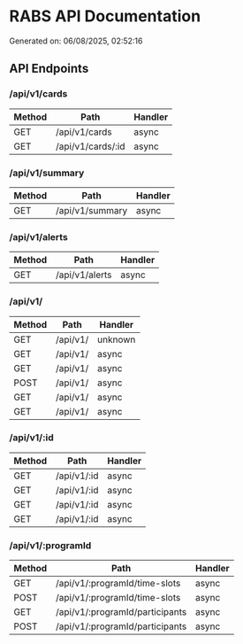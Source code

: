 # RABS API Documentation

Generated on: 06/08/2025, 02:52:16

## API Endpoints

### /api/v1/cards

| Method | Path | Handler |
|--------|------|--------|
| GET | /api/v1/cards | async |
| GET | /api/v1/cards/:id | async |

### /api/v1/summary

| Method | Path | Handler |
|--------|------|--------|
| GET | /api/v1/summary | async |

### /api/v1/alerts

| Method | Path | Handler |
|--------|------|--------|
| GET | /api/v1/alerts | async |

### /api/v1/

| Method | Path | Handler |
|--------|------|--------|
| GET | /api/v1/ | unknown |
| GET | /api/v1/ | async |
| GET | /api/v1/ | async |
| POST | /api/v1/ | async |
| GET | /api/v1/ | async |
| GET | /api/v1/ | async |

### /api/v1/:id

| Method | Path | Handler |
|--------|------|--------|
| GET | /api/v1/:id | async |
| GET | /api/v1/:id | async |
| GET | /api/v1/:id | async |
| GET | /api/v1/:id | async |

### /api/v1/:programId

| Method | Path | Handler |
|--------|------|--------|
| GET | /api/v1/:programId/time-slots | async |
| POST | /api/v1/:programId/time-slots | async |
| GET | /api/v1/:programId/participants | async |
| POST | /api/v1/:programId/participants | async |

